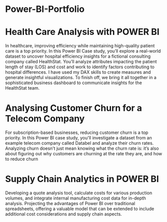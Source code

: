 # Power-BI-Portfolio
# Health Care Analysis with POWER BI
In healthcare, improving efficiency while maintaining high-quality patient care is a top priority. In this Power BI Case study, you’ll explore a real-world dataset to uncover hospital efficiency insights for a fictional consulting company called HealthStat. You’ll analyze attributes impacting the patient length of stay (LOS) and cost and work to identify factors contributing to hospital differences. I have used my DAX skills to create measures and generate insightful visualizations. To finish off, we bring it all together in a sophisticated business dashboard to communicate insights for the HealthStat team. 

# Analysing Customer Churn for a Telecom Company

For subscription-based businesses, reducing customer churn is a top priority. In this Power BI case study, you'll investigate a dataset from an example telecom company called Databel and analyze their churn rates. Analyzing churn doesn’t just mean knowing what the churn rate is: it’s also about figuring out why customers are churning at the rate they are, and how to reduce churn

# Supply Chain Analytics in POWER BI
Developing a quote analysis tool, calculate costs for various production volumes, and integrate internal manufacturing cost data for in-depth analysis. Projecting the advantages of Power BI over traditional spreadsheets, offering a valuable model that can be extended to include additional cost considerations and supply chain aspects. 
